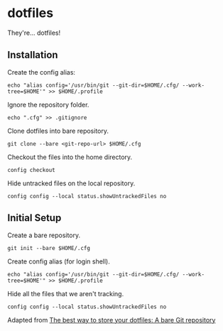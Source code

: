 # dotfiles

They're... dotfiles!

## Installation

Create the config alias:

`echo "alias config='/usr/bin/git --git-dir=$HOME/.cfg/ --work-tree=$HOME'" >> $HOME/.profile`

Ignore the repository folder.

`echo ".cfg" >> .gitignore`

Clone dotfiles into bare repository.

`git clone --bare <git-repo-url> $HOME/.cfg`

Checkout the files into the home directory.

`config checkout`

Hide untracked files on the local repository.

`config config --local status.showUntrackedFiles no`


## Initial Setup 

Create a bare repository.

`git init --bare $HOME/.cfg`

Create config alias (for login shell).

`echo "alias config='/usr/bin/git --git-dir=$HOME/.cfg/ --work-tree=$HOME'" >> $HOME/.profile`

Hide all the files that we aren't tracking.

`config config --local status.showUntrackedFiles no`

Adapted from [The best way to store your dotfiles: A bare Git repository](https://developer.atlassian.com/blog/2016/02/best-way-to-store-dotfiles-git-bare-repo/)
